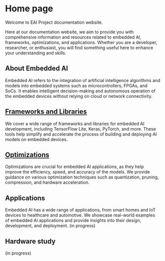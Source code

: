# Home page

Welcome to EAI Project documentation website.

Here at our documentation website, we aim to provide you with comprehensive information and resources related to embedded AI, frameworks, optimizations, and applications. Whether you are a developer, researcher, or enthusiast, you will find something useful here to enhance your understanding and skills.

## About Embedded AI
Embedded AI refers to the integration of artificial intelligence algorithms and models into embedded systems such as microcontrollers, FPGAs, and SoCs. It enables intelligent decision-making and autonomous operation of the embedded devices without relying on cloud or network connectivity.

## [Frameworks and Libraries](page03.md)
We cover a wide range of frameworks and libraries for embedded AI development, including TensorFlow Lite, Keras, PyTorch, and more. These tools help simplify and accelerate the process of building and deploying AI models on embedded devices.

## [Optimizations](page05.md)
Optimizations are crucial for embedded AI applications, as they help improve the efficiency, speed, and accuracy of the models. We provide guidance on various optimization techniques such as quantization, pruning, compression, and hardware acceleration.

## Applications
Embedded AI has a wide range of applications, from smart homes and IoT devices to healthcare and automotive. We showcase real-world examples of embedded AI applications and provide insights into their design, development, and deployment. (in progress)

## Hardware study

(in progress)
